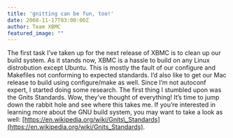 ```yaml
---
title: 'gnitting can be fun, too!'
date: 2008-11-17T03:00:00Z
author: Team XBMC
featured_image: ""
---
```

The first task I’ve taken up for the next release of XBMC is to clean up our build system. As it stands now, XBMC is a hassle to build on any Linux distrobution except Ubuntu. This is mostly the fault of our configure and Makefiles not conforming to expected standards. I’d also like to get our Mac release to build using configure/make as well. Since I’m not autoconf expert, I started doing some research. The first thing I stumbled upon was the Gnits Standards. Wow, they’ve thought of everything! It’s time to jump down the rabbit hole and see where this takes me. If you’re interested in learning more about the GNU build system, you may want to take a look as well: [https://en.wikipedia.org/wiki/Gnits\_Standards](https://en.wikipedia.org/wiki/Gnits_Standards).

 